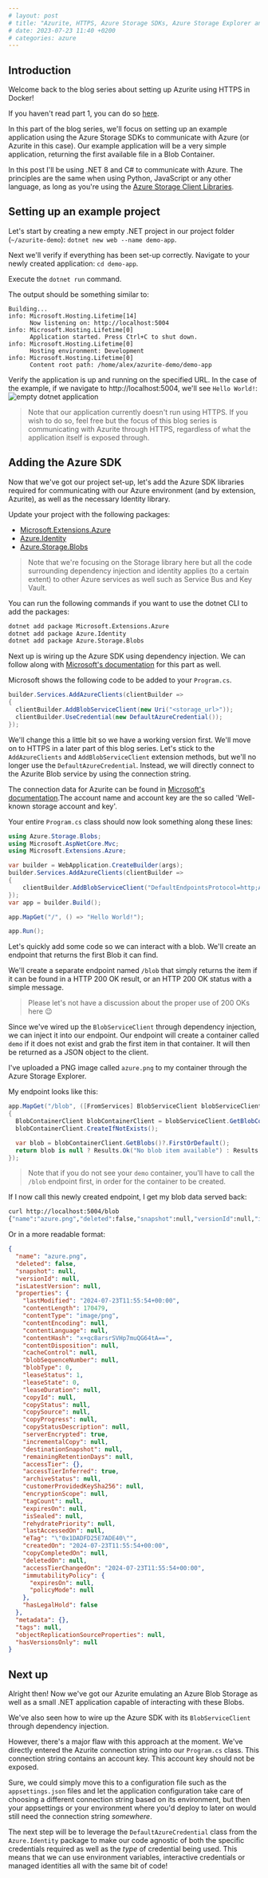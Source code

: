 ```yaml
---
# layout: post
# title: "Azurite, HTTPS, Azure Storage SDKs, Azure Storage Explorer and Docker - Part 2"
# date: 2023-07-23 11:40 +0200
# categories: azure
---
```


## Introduction

Welcome back to the blog series about setting up Azurite using HTTPS in Docker!

If you haven't read part 1, you can do so [here]().

In this part of the blog series, we'll focus on setting up an example application using the Azure Storage SDKs to communicate with Azure (or Azurite in this case). Our example application will be a very simple application, returning the first available file in a Blob Container.

In this post I'll be using .NET 8 and C# to communicate with Azure. The principles are the same when using Python, JavaScript or any other language, as long as you're using the [Azure Storage Client Libraries](https://learn.microsoft.com/en-us/azure/storage/common/storage-introduction#storage-apis-libraries-and-tools).

## Setting up an example project

Let's start by creating a new empty .NET project in our project folder (`~/azurite-demo`): `dotnet new web --name demo-app`.

Next we'll verify if everything has been set-up correctly. Navigate to your newly created application: `cd demo-app`.

Execute the `dotnet run` command.

The output should be something similar to:

```
Building...
info: Microsoft.Hosting.Lifetime[14]
      Now listening on: http://localhost:5004
info: Microsoft.Hosting.Lifetime[0]
      Application started. Press Ctrl+C to shut down.
info: Microsoft.Hosting.Lifetime[0]
      Hosting environment: Development
info: Microsoft.Hosting.Lifetime[0]
      Content root path: /home/alex/azurite-demo/demo-app
```

Verify the application is up and running on the specified URL. In the case of the example, if we navigate to http://localhost:5004, we'll see `Hello World!`:
![empty dotnet application](/assets/images/2024-07-23-azurite-with-https-in-docker/empty-dotnet-application.png)

> Note that our application currently doesn't run using HTTPS. If you wish to do so, feel free but the focus of this blog series is communicating with Azurite through HTTPS, regardless of what the application itself is exposed through.

## Adding the Azure SDK

Now that we've got our project set-up, let's add the Azure SDK libraries required for communicating with our Azure environment (and by extension, Azurite), as well as the necessary Identity library.

Update your project with the following packages:

- [Microsoft.Extensions.Azure](https://github.com/Azure/azure-sdk-for-net/blob/Microsoft.Extensions.Azure_1.7.4/sdk/extensions/Microsoft.Extensions.Azure/README.md)
- [Azure.Identity](https://github.com/Azure/azure-sdk-for-net/blob/Azure.Identity_1.12.0/sdk/identity/Azure.Identity/README.md)
- [Azure.Storage.Blobs](https://github.com/Azure/azure-sdk-for-net/blob/Azure.Identity_1.12.0/sdk/storage/Azure.Storage.Blobs/README.md)

> Note that we're focusing on the Storage library here but all the code surrounding dependency injection and identity applies (to a certain extent) to other Azure services as well such as Service Bus and Key Vault.

You can run the following commands if you want to use the dotnet CLI to add the packages:

```sh
dotnet add package Microsoft.Extensions.Azure
dotnet add package Azure.Identity
dotnet add package Azure.Storage.Blobs
```

Next up is wiring up the Azure SDK using dependency injection. We can follow along with [Microsoft's documentation](https://learn.microsoft.com/en-us/dotnet/azure/sdk/dependency-injection?tabs=web-app-builder) for this part as well.

Microsoft shows the following code to be added to your `Program.cs`.

```csharp
builder.Services.AddAzureClients(clientBuilder =>
{
  clientBuilder.AddBlobServiceClient(new Uri("<storage_url>"));
  clientBuilder.UseCredential(new DefaultAzureCredential());
});
```

We'll change this a little bit so we have a working version first. We'll move on to HTTPS in a later part of this blog series.
Let's stick to the `AddAzureClients` and `AddBlobServiceClient` extension methods, but we'll no longer use the `DefaultAzureCredential`. Instead, we will directly connect to the Azurite Blob service by using the connection string.

The connection data for Azurite can be found in [Microsoft's documentation](https://learn.microsoft.com/en-us/azure/storage/common/storage-use-azurite?tabs=visual-studio%2Cblob-storage#connect-to-azurite-with-sdks-and-tools).The account name and account key are the so called 'Well-known storage account and key'.

Your entire `Program.cs` class should now look something along these lines:

```csharp
using Azure.Storage.Blobs;
using Microsoft.AspNetCore.Mvc;
using Microsoft.Extensions.Azure;

var builder = WebApplication.CreateBuilder(args);
builder.Services.AddAzureClients(clientBuilder =>
{
    clientBuilder.AddBlobServiceClient("DefaultEndpointsProtocol=http;AccountName=devstoreaccount1;AccountKey=Eby8vdM02xNOcqFlqUwJPLlmEtlCDXJ1OUzFT50uSRZ6IFsuFq2UVErCz4I6tq/K1SZFPTOtr/KBHBeksoGMGw==;BlobEndpoint=http://127.0.0.1:10000/devstoreaccount1;");
});
var app = builder.Build();

app.MapGet("/", () => "Hello World!");

app.Run();
```

Let's quickly add some code so we can interact with a blob. We'll create an endpoint that returns the first Blob it can find.

We'll create a separate endpoint named `/blob` that simply returns the item if it can be found in a HTTP 200 OK result, or an HTTP 200 OK status with a simple message.

> Please let's not have a discussion about the proper use of 200 OKs here 😉

Since we've wired up the `BlobServiceClient` through dependency injection, we can inject it into our endpoint. Our endpoint will create a container called `demo` if it does not exist and grab the first item in that container. It will then be returned as a JSON object to the client.

I've uploaded a PNG image called `azure.png` to my container through the Azure Storage Explorer.

My endpoint looks like this:

```csharp
app.MapGet("/blob", ([FromServices] BlobServiceClient blobServiceClient) =>
{
  BlobContainerClient blobContainerClient = blobServiceClient.GetBlobContainerClient("demo");
  blobContainerClient.CreateIfNotExists();

  var blob = blobContainerClient.GetBlobs()?.FirstOrDefault();
  return blob is null ? Results.Ok("No blob item available") : Results.Ok(blob);
});
```

> Note that if you do not see your `demo` container, you'll have to call the `/blob` endpoint first, in order for the container to be created.

If I now call this newly created endpoint, I get my blob data served back:

```sh
curl http://localhost:5004/blob
{"name":"azure.png","deleted":false,"snapshot":null,"versionId":null,"isLatestVersion":null,"properties":{"lastModified":"2024-07-23T11:55:54+00:00","contentLength":170479,"contentType":"image/png","contentEncoding":null,"contentLanguage":null,"contentHash":"x+qc8arsrSVHp7muQG64tA==","contentDisposition":null,"cacheControl":null,"blobSequenceNumber":null,"blobType":0,"leaseStatus":1,"leaseState":0,"leaseDuration":null,"copyId":null,"copyStatus":null,"copySource":null,"copyProgress":null,"copyStatusDescription":null,"serverEncrypted":true,"incrementalCopy":null,"destinationSnapshot":null,"remainingRetentionDays":null,"accessTier":{},"accessTierInferred":true,"archiveStatus":null,"customerProvidedKeySha256":null,"encryptionScope":null,"tagCount":null,"expiresOn":null,"isSealed":null,"rehydratePriority":null,"lastAccessedOn":null,"eTag":"\"0x1DADFD25E7ADE40\"","createdOn":"2024-07-23T11:55:54+00:00","copyCompletedOn":null,"deletedOn":null,"accessTierChangedOn":"2024-07-23T11:55:54+00:00","immutabilityPolicy":{"expiresOn":null,"policyMode":null},"hasLegalHold":false},"metadata":{},"tags":null,"objectReplicationSourceProperties":null,"hasVersionsOnly":null}
```

Or in a more readable format:

```json
{
  "name": "azure.png",
  "deleted": false,
  "snapshot": null,
  "versionId": null,
  "isLatestVersion": null,
  "properties": {
    "lastModified": "2024-07-23T11:55:54+00:00",
    "contentLength": 170479,
    "contentType": "image/png",
    "contentEncoding": null,
    "contentLanguage": null,
    "contentHash": "x+qc8arsrSVHp7muQG64tA==",
    "contentDisposition": null,
    "cacheControl": null,
    "blobSequenceNumber": null,
    "blobType": 0,
    "leaseStatus": 1,
    "leaseState": 0,
    "leaseDuration": null,
    "copyId": null,
    "copyStatus": null,
    "copySource": null,
    "copyProgress": null,
    "copyStatusDescription": null,
    "serverEncrypted": true,
    "incrementalCopy": null,
    "destinationSnapshot": null,
    "remainingRetentionDays": null,
    "accessTier": {},
    "accessTierInferred": true,
    "archiveStatus": null,
    "customerProvidedKeySha256": null,
    "encryptionScope": null,
    "tagCount": null,
    "expiresOn": null,
    "isSealed": null,
    "rehydratePriority": null,
    "lastAccessedOn": null,
    "eTag": "\"0x1DADFD25E7ADE40\"",
    "createdOn": "2024-07-23T11:55:54+00:00",
    "copyCompletedOn": null,
    "deletedOn": null,
    "accessTierChangedOn": "2024-07-23T11:55:54+00:00",
    "immutabilityPolicy": {
      "expiresOn": null,
      "policyMode": null
    },
    "hasLegalHold": false
  },
  "metadata": {},
  "tags": null,
  "objectReplicationSourceProperties": null,
  "hasVersionsOnly": null
}
```

## Next up

Alright then! Now we've got our Azurite emulating an Azure Blob Storage as well as a small .NET application capable of interacting with these Blobs.

We've also seen how to wire up the Azure SDK with its `BlobServiceClient` through dependency injection.

However, there's a major flaw with this approach at the moment. We've directly entered the Azurite connection string into our `Program.cs` class. This connection string contains an account key. This account key should not be exposed.

Sure, we could simply move this to a configuration file such as the `appsettings.json` files and let the application configuration take care of choosing a different connection string based on its environment, but then your appsettings or your environment where you'd deploy to later on would still need the connection string _somewhere_.

The next step will be to leverage the `DefaultAzureCredential` class from the `Azure.Identity` package to make our code agnostic of both the specific credentials required as well as the _type_ of credential being used. This means that we can use environment variables, interactive credentials or managed identities all with the same bit of code!
